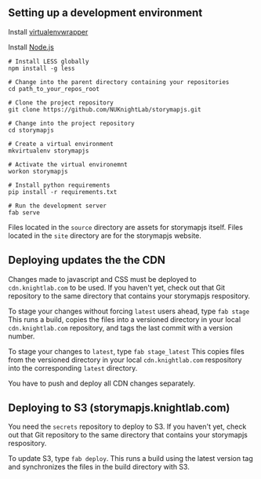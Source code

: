 
## Setting up a development environment

Install [virtualenvwrapper](http://virtualenvwrapper.readthedocs.org/)

Install [Node.js](http://nodejs.org)

    # Install LESS globally
    npm install -g less
    
    # Change into the parent directory containing your repositories
    cd path_to_your_repos_root
    
    # Clone the project repository
    git clone https://github.com/NUKnightLab/storymapjs.git
    
    # Change into the project repository
    cd storymapjs

    # Create a virtual environment
    mkvirtualenv storymapjs
    
    # Activate the virtual environemnt
    workon storymapjs
        
    # Install python requirements
    pip install -r requirements.txt
 
    # Run the development server
    fab serve

Files located in the `source` directory are assets for storymapjs itself. 
Files located in the `site` directory are for the storymapjs website.
          
          
## Deploying updates the the CDN

Changes made to javascript and CSS must be deployed to `cdn.knightlab.com` to be used. If you haven't yet, check out that Git repository to the same directory that contains your storymapjs respository.
    
To stage your changes without forcing `latest` users ahead, type `fab stage` This runs a build, copies the files into a versioned directory in your local `cdn.knightlab.com` repository, and tags the last commit with a version number.

To stage your changes to `latest`, type `fab stage_latest` This copies files from the versioned directory in your local `cdn.knightlab.com` respository into the corresponding `latest` directory. 

You have to push and deploy all CDN changes separately.


## Deploying to S3 (storymapjs.knightlab.com)

You need the `secrets` repository to deploy to S3.  If you haven't yet, check out that Git repository to the same directory that contains your storymapjs respository.

To update S3, type `fab deploy`.  This runs a build using the latest version tag and synchronizes the files in the build directory with S3.
